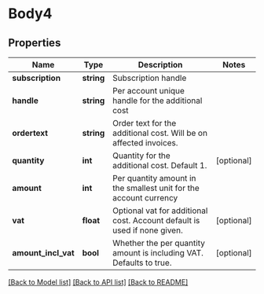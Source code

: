 # Body4

## Properties
Name | Type | Description | Notes
------------ | ------------- | ------------- | -------------
**subscription** | **string** | Subscription handle | 
**handle** | **string** | Per account unique handle for the additional cost | 
**ordertext** | **string** | Order text for the additional cost. Will be on affected invoices. | 
**quantity** | **int** | Quantity for the additional cost. Default 1. | [optional] 
**amount** | **int** | Per quantity amount in the smallest unit for the account currency | 
**vat** | **float** | Optional vat for additional cost. Account default is used if none given. | [optional] 
**amount_incl_vat** | **bool** | Whether the per quantity amount is including VAT. Defaults to true. | [optional] 

[[Back to Model list]](../README.md#documentation-for-models) [[Back to API list]](../README.md#documentation-for-api-endpoints) [[Back to README]](../README.md)



